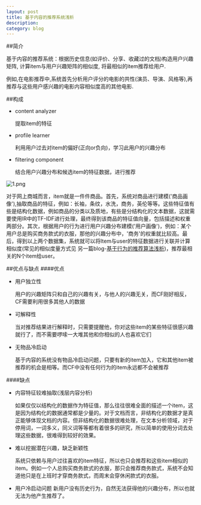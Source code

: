 ```yaml
---
layout: post
title: 基于内容的推荐系统浅析
description: 
category: blog
---
```


##简介

基于内容的推荐系统：根据历史信息(如评价、分享、收藏过的文档)构造用户兴趣矩阵, 计算item与用户兴趣矩阵的相似度, 将最相似的item推荐给用户.

例如,在电影推荐中,系统首先分析用户评分的电影的共性(演员、导演、风格等),再推荐与这些用户感兴趣的电影内容相似度高的其他电影.

##构成
- content analyzer 

   提取item的特征
- profile learner

   利用用户过去对item的偏好(正向or负向)，学习此用户的兴趣分布
- filtering component

  结合用户兴趣分布和候选item的特征数据，进行推荐
  
![1.png](http://mazhiyuan.github.io/images/1.png "")

对于网上商城而言，item就是一件件商品。首先，系统对商品进行建模('商品画像'),抽取商品的特征，例如：长袖，条纹，水洗，商务，英伦等等。这些特征值有些是结构化数据，例如商品的分类以及质地，有些是分结构化的文本数据，这就需要使用IR中的TF-IDF进行处理，最终得到该商品的特征值向量，包括描述和权重两部分。其次，根据用户的行为进行用户兴趣分布建模('用户画像')，例如：某个用户总是购买商务款式的衣服，那他的兴趣分布中，'商务'的权重就比较高。最后，得到以上两个数据集，系统就可以将Item与user的特征数据进行关联并计算相似度(常见的相似度量方式见 另一篇blog-[基于行为的推荐算法浅析][myblog])，推荐最相关的N个item给user。

##优点与缺点
####优点
- 用户独立性

  用户的兴趣矩阵只和自己的兴趣有关，与他人的兴趣无关，而CF刚好相反，CF需要利用很多其他人的数据
- 可解释性

  当对推荐结果进行解释时，只需要提醒他，你对这些item的某些特征很感兴趣就行了，而不需要啰嗦一大堆其他和你相似的人也喜欢它们
- 无物品冷启动

  基于内容的系统没有物品冷启动问题，只要有新的item加入，它和其他item被推荐的机会是相等。而CF中没有任何行为的item永远都不会被推荐

####缺点
- 内容特征较难抽取(浅层内容分析)

  如果仅仅以结构化的数据作为特征值，那么往往很难全面的描述一个item，这是因为结构化的数据通常都是少量的。对于文档而言，非结构化的数据才是真正能够体现文档的内容。但非结构化的数据很难处理，在文本分析领域，对于停用词，一词多义，同义词等等都有着很多的研究，所以简单的使用分词去处理这些数据，很难得到较好的效果。
- 难以挖掘潜在兴趣，缺乏新颖性

  系统只依赖与用户过往喜欢的item特征，所以也只会推荐和这些item相似的item。例如一个人总购买商务款式的衣服，那只会推荐商务款式，系统不会知道他只是在上班时才穿商务款式，而周末会穿休闲款式的衣服。
- 用户冷启动问题
  新用户没有历史行为，自然无法获得他的兴趣分布，所以也就无法为他产生推荐了。 
  


[myblog]: http://mazhiyuan.github.io/cf/  "基于行为的推荐算法浅析" 